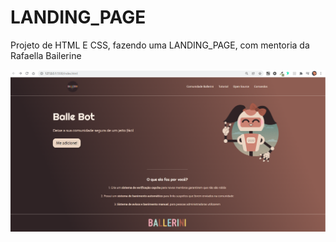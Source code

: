 # LANDING_PAGE
Projeto de HTML E CSS, fazendo uma LANDING_PAGE, com mentoria da Rafaella Bailerine 

![Screenshot](LANDPAGE_PRONTA.PNG)